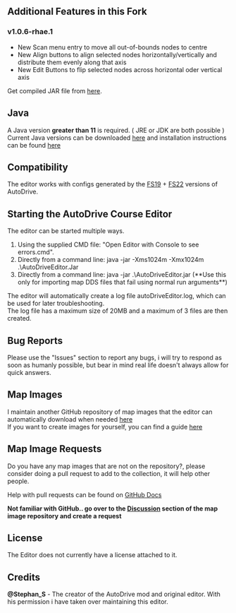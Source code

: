 ## Additional Features in this Fork
### v1.0.6-rhae.1
- New Scan menu entry to move all out-of-bounds nodes to centre
- New Align buttons to align selected nodes horizontally/vertically and distribute them evenly along that axis
- New Edit Buttons to flip selected nodes across horizontal oder vertical axis

Get compiled JAR file from [here](https://github.com/rhaetional/AutoDrive_Course_Editor/releases/tag/v1.0.6-rhae.1).

## Java
A Java version **greater than 11** is required. ( JRE or JDK are both possible )<br>
Current Java versions can be downloaded [here](https://www.oracle.com/java/technologies/javase-downloads.html) and installation instructions can be found [here](https://www3.ntu.edu.sg/home/ehchua/programming/howto/JDK_Howto.html)

## Compatibility
The editor works with configs generated by the [FS19](https://github.com/Stephan-S/FS19_AutoDrive) + [FS22](https://github.com/Stephan-S/FS22_AutoDrive) versions of AutoDrive.

## Starting the AutoDrive Course Editor
The editor can be started multiple ways.<br><ol type="1">
<li>Using the supplied CMD file: "Open Editor with Console to see errors.cmd".</li>
<li>Directly from a command line: java -jar -Xms1024m -Xmx1024m .\AutoDriveEditor.Jar</li>
<li>Directly from a command line: java -jar .\AutoDriveEditor.jar (**Use this only for importing map DDS files that fail using normal run arguments**)</li></ol>

The editor will automatically create a log file autoDriveEditor.log, which can be used for later troubleshooting.<br>
The log file has a maximum size of 20MB and a maximum of 3 files are then created.

## Bug Reports

Please use the "Issues" section to report any bugs, i will try to respond as soon as humanly possible, but bear in mind
real life doesn't always allow for quick answers.

## Map Images

I maintain another GitHub repository of map images that the editor can automatically download when needed [here](https://github.com/KillBait/AutoDrive_MapImages)<br>
If you want to create images for yourself, you can find a guide [here](https://github.com/KillBait/AutoDrive_MapImages/discussions/20)

## Map Image Requests

Do you have any map images that are not on the repository?, please consider doing a pull request to add to
the collection, it will help other people.

Help with pull requests can be found on [GitHub Docs](https://docs.github.com/en/pull-requests/collaborating-with-pull-requests/proposing-changes-to-your-work-with-pull-requests/creating-a-pull-request)

**Not familiar with GitHub.. go over to the [Discussion](https://github.com/KillBait/AutoDrive_MapImages/discussions) section of the map image repository and create a request**


## License

The Editor does not currently have a license attached to it.

## Credits

**@Stephan_S** - The creator of the AutoDrive mod and original editor. With his permission i have taken over maintaining this editor.
